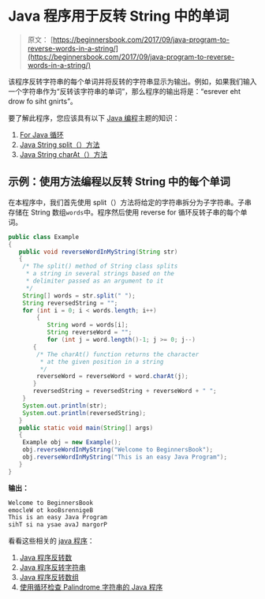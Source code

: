 # Java 程序用于反转 String 中的单词

> 原文： [https://beginnersbook.com/2017/09/java-program-to-reverse-words-in-a-string/](https://beginnersbook.com/2017/09/java-program-to-reverse-words-in-a-string/)

该程序反转字符串的每个单词并将反转的字符串显示为输出。例如，如果我们输入一个字符串作为“反转该字符串的单词”，那么程序的输出将是：“esrever eht drow fo siht gnirts”。

要了解此程序，您应该具有以下 [Java 编程](https://beginnersbook.com/java-tutorial-for-beginners-with-examples/)主题的知识：

1.  [For Java 循环](https://beginnersbook.com/2015/03/for-loop-in-java-with-example/)
2.  [Java String split（）方法](https://beginnersbook.com/2013/12/java-string-split-method-example/)
3.  [Java String charAt（）方法](https://beginnersbook.com/2013/12/java-string-charat-method-example/)

## 示例：使用方法编程以反转 String 中的每个单词

在本程序中，我们首先使用 split（）方法将给定的字符串拆分为子字符串。子串存储在 String 数组`words`中。程序然后使用 reverse for 循环反转子串的每个单词。

```java
public class Example
{
   public void reverseWordInMyString(String str)
   {
	/* The split() method of String class splits
	 * a string in several strings based on the
	 * delimiter passed as an argument to it
	 */
	String[] words = str.split(" ");
	String reversedString = "";
	for (int i = 0; i < words.length; i++)
        {
           String word = words[i]; 
           String reverseWord = "";
           for (int j = word.length()-1; j >= 0; j--) 
	   {
		/* The charAt() function returns the character
		 * at the given position in a string
		 */
		reverseWord = reverseWord + word.charAt(j);
	   }
	   reversedString = reversedString + reverseWord + " ";
	}
	System.out.println(str);
	System.out.println(reversedString);
   }
   public static void main(String[] args) 
   {
	Example obj = new Example();
	obj.reverseWordInMyString("Welcome to BeginnersBook");
	obj.reverseWordInMyString("This is an easy Java Program");
   }
}
```

**输出：**

```java
Welcome to BeginnersBook
emocleW ot kooBsrennigeB 
This is an easy Java Program
sihT si na ysae avaJ margorP
```

看看这些相关的 [java 程序](https://beginnersbook.com/2017/09/java-examples/)：

1.  [Java 程序反转数](https://beginnersbook.com/2014/01/java-program-to-reverse-a-number/)
2.  [Java 程序反转字符串](https://beginnersbook.com/2017/09/java-program-to-reverse-a-string-using-recursion/)
3.  [Java 程序反转数组](https://beginnersbook.com/2017/09/java-program-to-reverse-the-array/)
4.  [使用循环检查 Palindrome 字符串的 Java 程序](https://beginnersbook.com/2014/01/java-program-to-check-palindrome-string/)